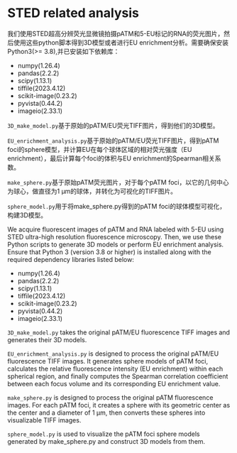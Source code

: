 # STED related analysis

我们使用STED超高分辨荧光显微镜拍摄pATM和5-EU标记的RNA的荧光图片，然后使用这些python脚本得到3D模型或者进行EU enrichment分析。需要确保安装Python3(>= 3.8),并已安装如下依赖库：
* numpy(1.26.4)
* pandas(2.2.2)
* scipy(1.13.1)
* tiffile(2023.4.12)
* scikit-image(0.23.2)
* pyvista(0.44.2)
* imageio(2.33.1)

`3D_make_model.py`基于原始的pATM/EU荧光TIFF图片，得到他们的3D模型。

`EU_enrichment_analysis.py`基于原始的pATM/EU荧光TIFF图片，得到pATM foci的sphere模型，并计算EU在每个球体区域的相对荧光强度（EU enrichment），最后计算每个foci的体积与EU enrichment的Spearman相关系数。

`make_sphere.py`基于原始pATM荧光图片，对于每个pATM foci，以它的几何中心为球心，做直径为1 μm的球体，并转化为可视化的TIFF图片。

`sphere_model.py`用于将make_sphere.py得到的pATM foci的球体模型可视化，构建3D模型。


We acquire fluorescent images of pATM and RNA labeled with 5-EU using STED ultra-high resolution fluorescence microscopy. Then, we use these Python scripts to generate 3D models or perform EU enrichment analysis. Ensure that Python 3 (version 3.8 or higher) is installed along with the required dependency libraries listed below:
* numpy(1.26.4)
* pandas(2.2.2)
* scipy(1.13.1)
* tiffile(2023.4.12)
* scikit-image(0.23.2)
* pyvista(0.44.2)
* imageio(2.33.1)

`3D_make_model.py` takes the original pATM/EU fluorescence TIFF images and generates their 3D models.

`EU_enrichment_analysis.py` is designed to process the original pATM/EU fluorescence TIFF images. It generates sphere models of pATM foci, calculates the relative fluorescence intensity (EU enrichment) within each spherical region, and finally computes the Spearman correlation coefficient between each focus volume and its corresponding EU enrichment value.

`make_sphere.py` is designed to process the original pATM fluorescence images. For each pATM foci, it creates a sphere with its geometric center as the center and a diameter of 1 μm, then converts these spheres into visualizable TIFF images.

`sphere_model.py` is used to visualize the pATM foci sphere models generated by make_sphere.py and construct 3D models from them.
